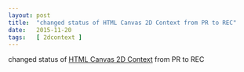 ```yaml
---
layout: post
title:  "changed status of HTML Canvas 2D Context from PR to REC"
date:   2015-11-20
tags:   [ 2dcontext ]
---
```


changed status of [HTML Canvas 2D Context](/spec/2dcontext) from PR to REC

